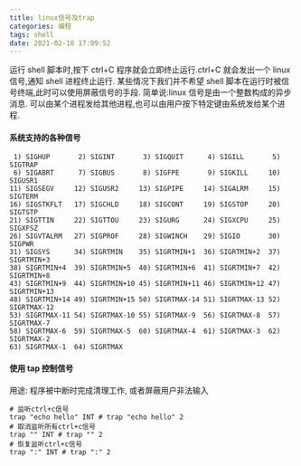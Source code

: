 ```yaml
---
title: linux信号及trap
categories: 编程
tags: shell
date: 2021-02-10 17:09:52
---
```


运行 shell 脚本时,按下 ctrl+C 程序就会立即终止运行.ctrl+C 就会发出一个 linux 信号,通知 shell 进程终止运行.
某些情况下我们并不希望 shell 脚本在运行时被信号终端,此时可以使用屏蔽信号的手段.
简单说:linux 信号是由一个整数构成的异步消息. 可以由某个进程发给其他进程,也可以由用户按下特定键由系统发给某个进程.

#### 系统支持的各种信号

```shell
 1) SIGHUP       2) SIGINT       3) SIGQUIT      4) SIGILL       5) SIGTRAP
 6) SIGABRT      7) SIGBUS       8) SIGFPE       9) SIGKILL     10) SIGUSR1
11) SIGSEGV     12) SIGUSR2     13) SIGPIPE     14) SIGALRM     15) SIGTERM
16) SIGSTKFLT   17) SIGCHLD     18) SIGCONT     19) SIGSTOP     20) SIGTSTP
21) SIGTTIN     22) SIGTTOU     23) SIGURG      24) SIGXCPU     25) SIGXFSZ
26) SIGVTALRM   27) SIGPROF     28) SIGWINCH    29) SIGIO       30) SIGPWR
31) SIGSYS      34) SIGRTMIN    35) SIGRTMIN+1  36) SIGRTMIN+2  37) SIGRTMIN+3
38) SIGRTMIN+4  39) SIGRTMIN+5  40) SIGRTMIN+6  41) SIGRTMIN+7  42) SIGRTMIN+8
43) SIGRTMIN+9  44) SIGRTMIN+10 45) SIGRTMIN+11 46) SIGRTMIN+12 47) SIGRTMIN+13
48) SIGRTMIN+14 49) SIGRTMIN+15 50) SIGRTMAX-14 51) SIGRTMAX-13 52) SIGRTMAX-12
53) SIGRTMAX-11 54) SIGRTMAX-10 55) SIGRTMAX-9  56) SIGRTMAX-8  57) SIGRTMAX-7
58) SIGRTMAX-6  59) SIGRTMAX-5  60) SIGRTMAX-4  61) SIGRTMAX-3  62) SIGRTMAX-2
63) SIGRTMAX-1  64) SIGRTMAX

```

#### 使用 tap 控制信号

用途: 程序被中断时完成清理工作, 或者屏蔽用户非法输入

```shell
# 监听ctrl+c信号
trap "echo hello" INT # trap "echo hello" 2
# 取消监听所有ctrl+c信号
trap "" INT # trap "" 2
# 恢复监听ctrl+c信号
trap ":" INT # trap ":" 2
```
